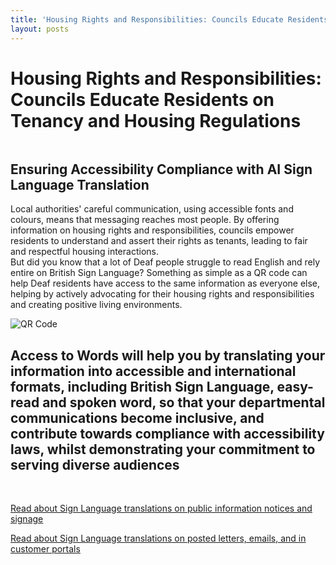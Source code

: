 ```yaml
---
title: 'Housing Rights and Responsibilities: Councils Educate Residents on Tenancy and Housing Regulations'
layout: posts
---
```


# Housing Rights and Responsibilities: Councils Educate Residents on Tenancy and Housing Regulations

![]()

## Ensuring Accessibility Compliance with AI Sign Language Translation

Local authorities' careful communication, using accessible fonts and colours, means that messaging reaches most people.  By offering information on housing rights and responsibilities, councils empower residents to understand and assert their rights as tenants, leading to fair and respectful housing interactions.  
But did you know that a lot of Deaf people struggle to read English and rely entire on British Sign Language?
Something as simple as a QR code can help Deaf residents have access to the same information as everyone else, helping by actively advocating for their housing rights and responsibilities and creating positive living environments.

![QR Code](/posts/images/qr-contact.png)

## Access to Words will help you by translating your information into accessible and international formats, including British Sign Language, easy-read and spoken word, so that your departmental communications become inclusive, and contribute towards compliance with accessibility laws, whilst demonstrating your commitment to serving diverse audiences

<br/>

[Read about Sign Language translations on public information notices and signage](/solutions/gazette)

[Read about Sign Language translations on posted letters, emails, and in customer portals](/solutions/correspondent)
